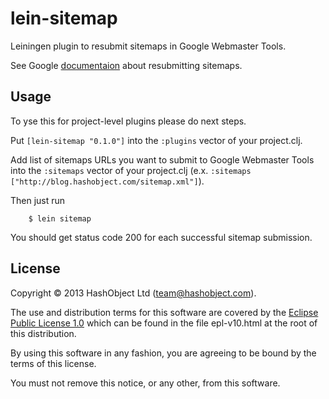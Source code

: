 # lein-sitemap

Leiningen plugin to resubmit sitemaps in Google Webmaster Tools.

See Google [documentaion](http://support.google.com/webmasters/bin/answer.py?hl=en&answer=183669) about resubmitting sitemaps.

## Usage


To yse this for project-level plugins please do next steps.

Put `[lein-sitemap "0.1.0"]` into the `:plugins` vector of your project.clj.

Add list of sitemaps URLs you want to submit to Google Webmaster Tools
into the `:sitemaps` vector of your project.clj
(e.x. `:sitemaps ["http://blog.hashobject.com/sitemap.xml"]`).

Then just run

```
    $ lein sitemap
```

You should get status code 200 for each successful sitemap submission.

## License

Copyright © 2013 HashObject Ltd (team@hashobject.com).

The use and distribution terms for this software are covered by the [Eclipse Public License 1.0](http://opensource.org/licenses/eclipse-1.0)
which can be found in the file epl-v10.html at the root of this distribution.

By using this software in any fashion, you are agreeing to be bound by the terms of this license.

You must not remove this notice, or any other, from this software.
